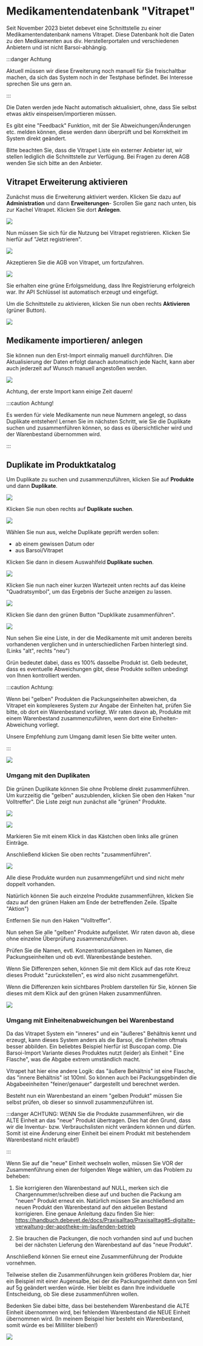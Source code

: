 # Medikamentendatenbank "Vitrapet"  

Seit November 2023 bietet debevet eine Schnittstelle zu einer Medikamentendatenbank namens Vitrapet. 
Diese Datenbank holt die Daten zu den Medikamenten aus div. Herstellerportalen und verschiedenen Anbietern und ist nicht 
Barsoi-abhängig.

:::danger Achtung  

Aktuell müssen wir diese Erweiterung noch manuell für Sie freischaltbar machen, da sich das System noch in der Testphase befindet. 
Bei Interesse sprechen Sie uns gern an.   

:::   

Die Daten werden jede Nacht automatisch aktualisiert, ohne, dass Sie selbst etwas aktiv einspeisen/importieren müssen.

Es gibt eine "Feedback" Funktion, mit der Sie Abweichungen/Änderungen etc. melden können, diese werden dann überprüft und bei 
Korrektheit im System direkt geändert. 

Bitte beachten Sie, dass die Vitrapet Liste ein externer Anbieter ist, wir stellen lediglich die Schnittstelle zur Verfügung. Bei Fragen 
zu deren AGB wenden Sie sich bitte an den Anbieter.

## Vitrapet Erweiterung aktivieren  

Zunächst muss die Erweiterung aktiviert werden. Klicken Sie dazu auf **Administration** und dann **Erweiterungen**- Scrollen Sie 
ganz nach unten, bis zur Kachel Vitrapet. 
Klicken Sie dort **Anlegen**. 

![](../../static/img/Warenwirtschaft/vitrapet_anlegen.png) 

Nun müssen Sie sich für die Nutzung bei Vitrapet registrieren. Klicken Sie hierfür auf "Jetzt registrieren".   

![](../../static/img/Warenwirtschaft/vitrapet_reg.png)  

Akzeptieren Sie die AGB von Vitrapet, um fortzufahren. 

![](../../static/img/Warenwirtschaft/vitrapet_AGB.png)

Sie erhalten eine grüne Erfolgsmeldung, dass Ihre Registrierung erfolgreich war. Ihr API Schlüssel ist automatisch erzeugt und eingefügt.

Um die Schnittstelle zu aktivieren, klicken Sie nun oben rechts **Aktivieren** (grüner Button).

![](../../static/img/erweiterungen/vitrapet_aktivieren.png)

## Medikamente importieren/ anlegen 

Sie können nun den Erst-Import einmalig manuell durchführen. Die Aktualisierung der Daten erfolgt danach automatisch jede Nacht, kann
aber auch jederzeit auf Wunsch manuell angestoßen werden.   

![](../../static/img/Warenwirtschaft/erstimport.png)  

Achtung, der erste Import kann einige Zeit dauern!  

:::caution Achtung!  

Es werden für viele Medikamente nun neue Nummern angelegt, so dass Duplikate entstehen! Lernen Sie im nächsten Schritt, wie Sie die Duplikate suchen und 
zusammenführen können, so dass es übersichtlicher wird und der Warenbestand übernommen wird. 

:::  

## Duplikate im Produktkatalog  

Um Duplikate zu suchen und zusammenzuführen, klicken Sie auf **Produkte** und dann **Duplikate**.  

![](../../static/img/Warenwirtschaft/duplikate_oeffnen.png)

Klicken Sie nun oben rechts auf **Duplikate suchen**.  

![](../../static/img/Warenwirtschaft/duplikatsuche1.png)

Wählen Sie nun aus, welche Duplikate geprüft werden sollen:  

* ab einem gewissen Datum oder 
* aus Barsoi/Vitrapet  

Klicken Sie dann in diesem Auswahlfeld **Duplikate suchen**.

![](../../static/img/Warenwirtschaft/duplikatsuche2.png)

Klicken Sie nun nach einer kurzen Wartezeit unten rechts auf das kleine "Quadratsymbol", um das Ergebnis der Suche anzeigen zu lassen. 

![](../../static/img/erweiterungen/duplikate_zusammen01.png)  

Klicken Sie dann den grünen Button "Dupklikate zusammenführen".

![](../../static/img/erweiterungen/duplikate_zusammen1.png) 

Nun sehen Sie eine Liste, in der die Medikamente mit umit anderen bereits vorhandenen verglichen und in unterschiedlichen Farben hinterlegt sind.
(Links "alt", rechts "neu")

Grün bedeutet dabei, dass es 100% dasselbe Produkt ist.
Gelb bedeutet, dass es eventuelle Abweichungen gibt, diese Produkte sollten unbedingt von Ihnen kontrolliert werden. 

:::caution Achtung: 

Wenn bei "gelben" Produkten die Packungseinheiten abweichen, da Vitrapet ein komplexeres System zur Angabe der Einheiten hat, 
prüfen Sie bitte, ob dort ein Warenbestand vorliegt. Wir raten davon ab, Produkte mit einem Warenbestand zusammenzuführen, wenn dort eine Einheiten-Abweichung vorliegt. 

Unsere Empfehlung zum Umgang damit lesen Sie bitte weiter unten. 

:::    


![](../../static/img/erweiterungen/Duplikate_zusammen2.png)

### Umgang mit den Duplikaten  

Die grünen Duplikate können Sie ohne Probleme direkt zusammenführen. Um kurzzeitig die "gelben" auszublenden, klicken Sie oben 
den Haken "nur Volltreffer". Die Liste zeigt nun zunächst alle "grünen" Produkte.   

![](../../static/img/erweiterungen/duplikte_volltreffer.png)  

![](../../static/img/erweiterungen/duplikate_volltreffer2.png)
 
Markieren Sie mit einem Klick in das Kästchen oben links alle grünen Einträge.  

Anschließend klicken Sie oben rechts "zusammenführen".  

![](../../static/img/erweiterungen/zusammenfuehren1.png)

Alle diese Produkte wurden nun zusammengeführt und sind nicht mehr doppelt vorhanden.

Natürlich können Sie auch einzelne Produkte zusammenführen, klicken Sie dazu auf den grünen Haken am Ende der
betreffenden Zeile.  (Spalte "Aktion")  

Entfernen Sie nun den Haken "Volltreffer".

Nun sehen Sie alle "gelben" Produkte aufgelistet. Wir raten davon ab, diese ohne einzelne Überprüfung zusammenzuführen. 

Prüfen Sie die Namen, evtl. Konzentrationsangaben im Namen,  die Packungseinheiten und ob evtl. Warenbestände bestehen.  

Wenn Sie Differenzen sehen, können Sie mit dem Klick auf das rote Kreuz dieses Produkt "zurückstellen", es wird also nicht zusammengeführt.

Wenn die Differenzen kein sichtbares Problem darstellen für Sie, können Sie dieses mit dem Klick auf den grünen Haken zusammenführen.   

![](../../static/img/erweiterungen/gelb_zusammenfuehren.png)

### Umgang mit Einheitenabweichungen bei Warenbestand

Da das Vitrapet System ein "inneres" und ein "äußeres" Behältnis kennt und erzeugt, kann dieses System anders als die Barsoi, die Einheiten oftmals
besser abbilden. Ein beliebtes Beispiel hierfür ist Buscopan comp. 
Die Barsoi-Import Variante dieses Produktes nutzt (leider) als Einheit " Eine Flasche", was die Abgabe extrem umständlich macht. 

Vitrapet hat hier eine andere Logik: das "äußere Behältnis" ist eine Flasche, das "innere Behältnis" ist 100ml. 
So können auch bei Packungsgebinden die Abgabeeinheiten "feiner/genauer" dargestellt und berechnet werden. 

Besteht nun ein Warenbestand an einem "gelben Produkt" müssen Sie selbst prüfen, ob dieser so sinnvoll zusammenzuführen ist. 

:::danger  ACHTUNG: 
WENN Sie die Produkte zusammenführen, wir die ALTE Einheit an das "neue" Produkt übertragen. Dies hat den Grund, dass wir die Inventur- bzw.
Verbrauchslisten nicht verändern können und dürfen. Somit ist eine Änderung einer Einheit bei einem Produkt mit bestehendem Warenbestand nicht erlaubt!)  

:::   

Wenn Sie auf die "neue" Einheit wechseln wollen, müssen Sie VOR der Zusammenführung einen der folgenden Wege wählen, um das Problem zu beheben: 

1. Sie korrigieren den Warenbestand auf NULL, merken sich die Chargennummer/schreiben diese auf und buchen die Packung am "neuen" Produkt erneut ein.
Natürlich müssen Sie anschließend am neuen Produkt den Warenbestand auf den aktuellen Bestand korrigieren. Eine genaue Anleitung dazu finden Sie hier:
   https://handbuch.debevet.de/docs/Praxisalltag/Praxisalltag#5-digitalte-verwaltung-der-apotheke-im-laufenden-betrieb

2. Sie brauchen die Packungen, die noch vorhanden sind auf und buchen bei der nächsten Lieferung den Warenbestand auf das "neue Produkt".   

Anschließend können Sie erneut eine Zusammenführung der Produkte vornehmen.

Teilweise stellen die Zusammenführungen kein größeres Problem dar, hier ein Beispiel mit einer Augensalbe, bei der die Packungseinheit 
dann von 5ml auf 5g geändert werden würde. Hier bleibt es dann Ihre individuelle Entscheidung, ob Sie diese zusammenführen wollen.

Bedenken Sie dabei bitte, dass bei bestehendem Warenbestand die ALTE Einheit übernommen wird, bei fehlendem Warenbestand die NEUE Einheit
übernommen wird. (In meinem Beispiel hier besteht ein Warenbestand, somit würde es bei Milliliter bleiben!) 

![](../../static/img/erweiterungen/gelb_einheitenabweichung_ohne_probleme.png)



